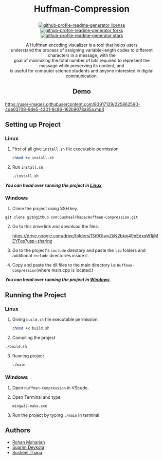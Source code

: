 # <p align = "center">Huffman-Compression</p>

<p align="center">
<a href="https://github.com/SusheelThapa/Huffman-Compression/blob/main/LICENSE" target="blank">
<img src="https://img.shields.io/github/license/SusheelThapa/Huffman-Compression?style=for-the-badge&logo=appveyor" alt="github-profile-readme-generator license" />
</a>
<a href="https://github.com/SusheelThapa/Huffman-Compression/fork" target="blank">
<img src="https://img.shields.io/github/forks/SusheelThapa/Huffman-Compression?style=for-the-badge&logo=appveyor" alt="github-profile-readme-generator forks"/>
</a>
<a href="https://github.comSusheelThapa/Huffman-Compression/stargazers" target="blank">
<img src="https://img.shields.io/github/stars/SusheelThapa/Huffman-Compression?style=for-the-badge&logo=appveyor" alt="github-profile-readme-generator stars"/>
</a>
</p>

<p align="center">
A Huffman encoding visualizer is a tool that helps users<br> understand the process of assigning variable-length codes to different characters in a message, with the<br> goal of minimizing the total number of bits required to represent the message while preserving its content, and<br> is useful for computer science students and anyone interested in digital communication.<br>
</p>

## <p align="center"> Demo </p>

https://user-images.githubusercontent.com/83917129/225862590-4de03708-9de5-4201-9c86-162b9078a85a.mp4

## Setting up Project

### Linux

1. First of all give `install.sh` file executable permission

   ```sh
   chmod +x install.sh
   ```

2. Run `install.sh`

   ```sh
   ./install.sh
   ```

**_You can head over running the project in [Linux](#linux-1)_**

### Windows

1. Clone the project using SSH key.

```
git clone git@github.com:SusheelThapa/Huffman-Compression.git
```

2. Go to this drive link and download the files:

   https://drive.google.com/drive/folders/13t9OIwvZkN2bkxj49nEdxqW1jjMEYFqs?usp=sharing

3. Go to the project's `include` directory and paste the `lib` folders and additional `include` directories inside it.

4. Copy and paste the dll files to the main directory i.e `Huffman-Compression`(where main.cpp is located.)

**_You can head over running the project in [Windows](#windows-1)_**

## Running the Project

### Linux

1. Giving `build.sh` file executable permission.

   ```sh
   chmod +x build.sh
   ```

2. Compiling the project

```sh
./build.sh
```

3. Running project

   ```sh
   ./main
   ```

### Windows

1. Open `Huffman-Compression` in VScode.

2. Open Terminal and type
   ```
   mingw32-make.exe
   ```
3. Run the project by typing `./main` in terminal.

## Authors

- [Rohan Maharjan](https://github.com/Rohan69420)
- [Suprim Devkota](https://github.com/SuprimDevkota)
- [Susheel Thapa](https://github.com/SusheelThapa)
